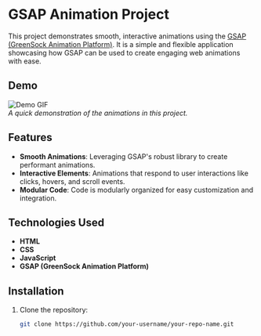 # GSAP Animation Project

This project demonstrates smooth, interactive animations using the [GSAP (GreenSock Animation Platform)](https://greensock.com/gsap/). It is a simple and flexible application showcasing how GSAP can be used to create engaging web animations with ease.

## Demo

![Demo GIF](demo.gif)  
_A quick demonstration of the animations in this project._

## Features

- **Smooth Animations**: Leveraging GSAP's robust library to create performant animations.
- **Interactive Elements**: Animations that respond to user interactions like clicks, hovers, and scroll events.
- **Modular Code**: Code is modularly organized for easy customization and integration.

## Technologies Used

- **HTML**
- **CSS**
- **JavaScript**
- **GSAP (GreenSock Animation Platform)**

## Installation

1. Clone the repository:
   ```bash
   git clone https://github.com/your-username/your-repo-name.git
